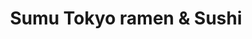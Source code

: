 ---
layout: place
title: "Sumu Tokyo ramen & Sushi"
permalink: /illinois/chicago/sumu-tokyo-ramen-sushi.html
stateAbbr: IL
stateName: Illinois
cityName: Chicago
seo:
  name: "Sumu Tokyo ramen & Sushi"
  type: Restaurant
  links: http://www.sumuramen.com/
description: "Relaxed Japanese spot serving homemade ramen noodles & other classics in a narrow, dimly lit space. Sumu Tokyo ramen & Sushi serves delicious sushi in Chicago, Illinois. Try fresh Japanese dishes for a great dining experience. Available for takeout, delivery, lunch, and dinner."
place_id: ChIJSwc5RmUtDogRzk1BJTszG8U
photos:
  - name: >-
      places/ChIJSwc5RmUtDogRzk1BJTszG8U/photos/AeeoHcLFPbmhUiNrBrGN1bcVEFwNTaxW9UNpFfUQXM6DJLrcfjbx8cnBigqlXo2T7cq79EpBb9WCPDwCh2I51_FvZRHNnOfJJLKCnG_98bau60XNAzGO5hbs--MctPk-SOjz1UtDLMUc8grsnr5yy1Um4IRdlXI8BjyPUA1fHWRTkQX-7OomDsOpcGoq8sFNp4bcUkptOwa5Bl24-sHE4c1jyDLqVsPjn59SCyjICGq2eXvt2_NcqBATWVt89M0twRieWovkiwLbSwPlFo1s4ZDHa-bV7afw3IdYe3cnJTR3r_XDNg
    widthPx: 4366
    heightPx: 3967
    authorAttributions:
      - displayName: Sumu Tokyo ramen & Sushi
        uri: https://maps.google.com/maps/contrib/111258470481263425297
        photoUri: >-
          https://lh3.googleusercontent.com/a-/ALV-UjV12QEC-CZ85tmvuiu1z3yXDCtBY6zmXH0SSN2mhyzBPfGeUNg=s100-p-k-no-mo
    flagContentUri: >-
      https://www.google.com/local/imagery/report/?cb_client=maps_api_places.places_api&image_key=!1e10!2sAF1QipOtajm26KaYl72uXSWQE5kYGsW-N4ttA5BiHaHj&hl=en-US
    googleMapsUri: >-
      https://www.google.com/maps/place//data=!3m4!1e2!3m2!1sAF1QipOtajm26KaYl72uXSWQE5kYGsW-N4ttA5BiHaHj!2e10!4m2!3m1!1s0x880e2d654639074b:0xc51b333b25414dce
  - name: >-
      places/ChIJSwc5RmUtDogRzk1BJTszG8U/photos/AeeoHcL8X8astR7PmiYVo5lThu9LVP1kavLJ5o3RLJhZb7StdSv86KgkrgUNIjzDsWPMK11yFYwNRqUug_-N1AHs2uH2r3EkJ6AGYzIiskBUkApN9HYoZ2I7ECcIsxk-dmLE5qFjuOZoZV4EniarzrkrjOHIbY-OIjYoy-hY3UwC4R0lm6v7FZ1GQ6TFZ1oY_r1sZRx0czB1uQJI_yTifhjYKJRonqCt6YkYNbgKJn6hmRpXkpKwlNnS1imQfTr5zH_c63IMoIMdMr8kyqy-XUUkmpetVz_0LCtzEE5w2KL_elAXrA
    widthPx: 4800
    heightPx: 3200
    authorAttributions:
      - displayName: Sumu Tokyo ramen & Sushi
        uri: https://maps.google.com/maps/contrib/111258470481263425297
        photoUri: >-
          https://lh3.googleusercontent.com/a-/ALV-UjV12QEC-CZ85tmvuiu1z3yXDCtBY6zmXH0SSN2mhyzBPfGeUNg=s100-p-k-no-mo
    flagContentUri: >-
      https://www.google.com/local/imagery/report/?cb_client=maps_api_places.places_api&image_key=!1e10!2sAF1QipPeMupFSNHhy0mrN4FSSS_PWeAtZ6GACr82cGgv&hl=en-US
    googleMapsUri: >-
      https://www.google.com/maps/place//data=!3m4!1e2!3m2!1sAF1QipPeMupFSNHhy0mrN4FSSS_PWeAtZ6GACr82cGgv!2e10!4m2!3m1!1s0x880e2d654639074b:0xc51b333b25414dce
  - name: >-
      places/ChIJSwc5RmUtDogRzk1BJTszG8U/photos/AeeoHcIUq3azV6liK6KRohAIXaTaCsMs09CZCQwx9tKByXL0OPMBfk0URXITAVHazXQjOGI5_IE6yplJXG5x3TGPWOSXWBIDdZ3zeTDn2MY3sT9G9Nooa3Gutrqe0FJQY2X3CF7v8cSHJxJqO4CrX7TNh6wLErS90SWbN_FzE51DNmpvdtDrLh_kfAViKP57wfrppjZ0tvfPbbCVFGfnSSRHK1m8-8gqrscqC5_15IOME3zn5vyxPn3MLeUo7Vzw-e0orY1384zNcHWcoIee2vew3I3kBeNNgw0t45slz0m_70bYzQ
    widthPx: 3000
    heightPx: 4000
    authorAttributions:
      - displayName: Sumu Tokyo ramen & Sushi
        uri: https://maps.google.com/maps/contrib/111258470481263425297
        photoUri: >-
          https://lh3.googleusercontent.com/a-/ALV-UjV12QEC-CZ85tmvuiu1z3yXDCtBY6zmXH0SSN2mhyzBPfGeUNg=s100-p-k-no-mo
    flagContentUri: >-
      https://www.google.com/local/imagery/report/?cb_client=maps_api_places.places_api&image_key=!1e10!2sAF1QipNikKB8LmbEmj6LYmE-fNh0lEuRCS4Dp0By_-63&hl=en-US
    googleMapsUri: >-
      https://www.google.com/maps/place//data=!3m4!1e2!3m2!1sAF1QipNikKB8LmbEmj6LYmE-fNh0lEuRCS4Dp0By_-63!2e10!4m2!3m1!1s0x880e2d654639074b:0xc51b333b25414dce
  - name: >-
      places/ChIJSwc5RmUtDogRzk1BJTszG8U/photos/AeeoHcJHXguy9hphHqmAidhFVQ_rrI_FTKsMGaNeY7jLXtynuafwlqfup0JRecbLRb5WXndhnSwq7U8TFkTQQrLpAjdlkkBOx1A4ypLEHxt__R79qESpGWzbRrUryoVm-ZHizgcKX6oTxQw_DtGG2jy5p9e86xbRVqwdHlbUB_ucBtuLMTm-gJEAJuhrCRC72GANoY74o-quAghfvuHY9HpoPiea3vFCBshK81CK3XGcAG8FDJUlOPG-k_l29Ghomkl85PsqB1xaQdFtQyyTKNTJ-ognxuWLBmZUjuSPxkZDPEUrwWpiCcQIwDe9hQCnQ4MFwKguzA7u3Xaz5GTFeUh3QkqVUJ3bdpfCwYUgtemsvrRO58uHE-AXUL7zhrQtbc0E1D7eMkxOWwCEjSPvcHcvbpHE5-PQYhi4mcnfiw02vkk97w
    widthPx: 3024
    heightPx: 4032
    authorAttributions:
      - displayName: Claire Hess
        uri: https://maps.google.com/maps/contrib/113312362196581572559
        photoUri: >-
          https://lh3.googleusercontent.com/a-/ALV-UjX6I8B5KXni0u52xnofMxTj96Th6SSEDLNDGQ5_crpaBdmJbkcm=s100-p-k-no-mo
    flagContentUri: >-
      https://www.google.com/local/imagery/report/?cb_client=maps_api_places.places_api&image_key=!1e10!2sCIHM0ogKEICAgIC346bzIg&hl=en-US
    googleMapsUri: >-
      https://www.google.com/maps/place//data=!3m4!1e2!3m2!1sCIHM0ogKEICAgIC346bzIg!2e10!4m2!3m1!1s0x880e2d654639074b:0xc51b333b25414dce
  - name: >-
      places/ChIJSwc5RmUtDogRzk1BJTszG8U/photos/AeeoHcIQIy0KcTblBmfieiKtwm34dr235Pr1Pm2Gc8Y3yyu2P9phtPbobSTq5ihe7g_PMJlkLC50msbDoSwn-kEg2hboCOVLvra74J58FV4p0ZXtKnVR0kAD0uIJkaEfCNWNvMS4rFRKoA27IUCyYOPFAFbnq0bqd8Mc6MKREysPv0_pUl-9379E4F7ErKADnI3kaH7XUcWL5HplKbWm8Undo8RwqtlK2gLHeINJGslf1t3e3R1aCH8HG9xJ5TatQu9ATiTwRWWFe_zSzhLCngxHb-6Neofx55dnOw_IXToOtz9Pvx-EJZ6-UuIZeewrF0c3SSk0eYuEXxb6a4S4UbrwklKEV35XdM3Lo25CEgjacOygyswA2tW74_gki1QUCmT-jvQclnsBnJuQCp46yFHh6OpiIV3_1FAJkUP8OuA7313LDOY
    widthPx: 3024
    heightPx: 4032
    authorAttributions:
      - displayName: Rodrigo A. Galdámez
        uri: https://maps.google.com/maps/contrib/111412611772566330602
        photoUri: >-
          https://lh3.googleusercontent.com/a-/ALV-UjUHlLyW9Mlt96ViZQ0ziK2FZO0HX0uJQ_zfyGBxES0R4u3fYIvO=s100-p-k-no-mo
    flagContentUri: >-
      https://www.google.com/local/imagery/report/?cb_client=maps_api_places.places_api&image_key=!1e10!2sCIHM0ogKEICAgIDHxfuHsAE&hl=en-US
    googleMapsUri: >-
      https://www.google.com/maps/place//data=!3m4!1e2!3m2!1sCIHM0ogKEICAgIDHxfuHsAE!2e10!4m2!3m1!1s0x880e2d654639074b:0xc51b333b25414dce
  - name: >-
      places/ChIJSwc5RmUtDogRzk1BJTszG8U/photos/AeeoHcI2wdLWVeyc5zWkCANP1_NM9yKL5C2r5Nm-Sdhif2c68avyS1IE_x5gt4KcmPyKiTbbftoRH2u3SjQ-w1kD1S09_odi34uglHfNUPJEV8i0fDqLGNTWZeADqaKZgd_UFCnU_a_Pjh143ACahBARMFE8b1EZvbYHVX-K0zfdNG_aCc4D5XFSkVpcrti7enZRqsdhyXiKKiv_5rfbUgQj7ByGy9A03vGDcY9yLfbr9sDX3XbX7_kBNtsC7I18GWFRFYOnNgjBKjFZGTkGw6UpXpvZadBShV4lm8XVMoVQfQ6fimYAY4jlxL3rTlJC_9ugz-9Da73l80z_IUIKVBFCnqdb1nl8nZZszm_gKYQrUqdF2vJEoyNwHdU_2zmyjyjD-I5tBI3_ziaRiGrkEEOfkOOqB29a95PUGAJSGxBXuf4qcnDg
    widthPx: 4080
    heightPx: 3072
    authorAttributions:
      - displayName: Annette Rogotowicz
        uri: https://maps.google.com/maps/contrib/105052320062923692084
        photoUri: >-
          https://lh3.googleusercontent.com/a/ACg8ocJIxEL9Hbxok_uyOEzdVN24uulgXkBd7uw7o9vM9vZCr00kzg=s100-p-k-no-mo
    flagContentUri: >-
      https://www.google.com/local/imagery/report/?cb_client=maps_api_places.places_api&image_key=!1e10!2sCIHM0ogKEICAgIDzv4fXuQE&hl=en-US
    googleMapsUri: >-
      https://www.google.com/maps/place//data=!3m4!1e2!3m2!1sCIHM0ogKEICAgIDzv4fXuQE!2e10!4m2!3m1!1s0x880e2d654639074b:0xc51b333b25414dce
  - name: >-
      places/ChIJSwc5RmUtDogRzk1BJTszG8U/photos/AeeoHcIuWqlNAypM7j9bwVHNudNlC6L4UsGqVckVrEyHDwqo7YcQql9bshY568GU0IwR5T9N7SUZ25WDBKWOhKxnRHaFbmQijpNUpERFolDogo4dd-EO2A6rlhwOxHdz_awTPL5fJYH1KEKdUhRXVEfdYJUcZcNoK4Qzfoy-P9MoXfm9_41o5d1X96pIWPS3uRN_4aczsvoK9VB1nnN5GMDcAxqcz4MYgiHapwHZ1UbVs0jHjlzqdb2YCwdfrS0p-_N_sR0BvuPaYD00pwJdDGgHGFPpBEPVuQOCv2ajfjyvTrSJ2VdYvVlsjPdrbgEAOdnk9WJW4XarNJMprdhlgNTlp4dXxZsyfb-qUuF2F3Rly3ILC05zsmPJGeJu1O4lTHwbHnwWTGq80Ji2lAUqQiWNJjLWb1MtOAggVocD0RRBOp0
    widthPx: 4000
    heightPx: 3000
    authorAttributions:
      - displayName: Nicholas Todd
        uri: https://maps.google.com/maps/contrib/102165344924309222488
        photoUri: >-
          https://lh3.googleusercontent.com/a-/ALV-UjXBXI6sC_fa56ZgdhkZdQbAbb01lqN1aGWhpJBcJ4dfxRRJznsgVA=s100-p-k-no-mo
    flagContentUri: >-
      https://www.google.com/local/imagery/report/?cb_client=maps_api_places.places_api&image_key=!1e10!2sCIHM0ogKEICAgICZz8e5KQ&hl=en-US
    googleMapsUri: >-
      https://www.google.com/maps/place//data=!3m4!1e2!3m2!1sCIHM0ogKEICAgICZz8e5KQ!2e10!4m2!3m1!1s0x880e2d654639074b:0xc51b333b25414dce
  - name: >-
      places/ChIJSwc5RmUtDogRzk1BJTszG8U/photos/AeeoHcKKo1FrDI3p3xyMn1eG4LQzXnvgnUVbwcmtoXvC9PhEZrtByqj-_EU8ziKmYVbP_La1MsNa5s-x3eDoBtm_w0bhERYzRe4mY2GygnqEUO4qqNORQcuq_BZ-CDYecyqiLtjzNwrY83TcA104iDSVPntvumnFrAk_iLdU95jgX-hShxU14aq6fkZucyR93qPLlrx5VvVSFF4ZyqDTTaIL-ZnOlvwHCszVLkVLXlts7yqlM3egfISyq3--r6-umAPOc_rwUdd-za9EJM39QLpp1OBjPBAJzvHKoHmD24bShwgP9RR3wFOFqV7FQFTRHnzRr9Azcllt40Lr6bSR2ZB3eNbLPX7B9X1-odOdEfbCuatQ4uyfDmtij3Y0wwCBbMLVuunrKIarbid4LBm001I4Itpnmm1J1uDNY8bPCgozpjA
    widthPx: 4032
    heightPx: 3024
    authorAttributions:
      - displayName: Chris N
        uri: https://maps.google.com/maps/contrib/111024501484529845044
        photoUri: >-
          https://lh3.googleusercontent.com/a/ACg8ocJivZBaYdXZdYjUaA7SbqWMt_ZbJISFY_xtPpAGEeQorXPBuQ=s100-p-k-no-mo
    flagContentUri: >-
      https://www.google.com/local/imagery/report/?cb_client=maps_api_places.places_api&image_key=!1e10!2sCIHM0ogKEICAgID105GbNg&hl=en-US
    googleMapsUri: >-
      https://www.google.com/maps/place//data=!3m4!1e2!3m2!1sCIHM0ogKEICAgID105GbNg!2e10!4m2!3m1!1s0x880e2d654639074b:0xc51b333b25414dce
  - name: >-
      places/ChIJSwc5RmUtDogRzk1BJTszG8U/photos/AeeoHcLUza1LRgWGm4bx9xpDlkjktGeMeBD0Axq_OFELZSqRa3hHX1xok3bKRm8bslggqiZr_sf8bkhK29Ox5z5RrHo1A6obfB6RHGKrtJLc5p26jdpJsUfDaLiWUK5bNtq-7P4Jo5ElQ9ggnR7ADPrLRzJblGIb2TnXcKxjf58r5z9fzGaLrPCtpYAuxkT8l2tU4enofu4I4MgC6M0BZJkCATWDkF8iVsU_BGmcMGJAIwYsuCPaa479DCNl6Co6YNIaoVYg69HfZSq-dbV6_3IYBknejMIRgRfSNiUo3e4MKisc5dJ__t7ED_XcBPDEY-HyMnnPJ7sL1a2mqg557E1ygPKvu0bkpE4CAi1GcNKCdwMSOUZnmp3j28hOIAao5qXtfuZsBLZGReHcpsxRafzJnm9KA5pb6Eg9txb38QzwAoadW_wi
    widthPx: 3024
    heightPx: 4032
    authorAttributions:
      - displayName: Ivan Corona
        uri: https://maps.google.com/maps/contrib/103240619605388343648
        photoUri: >-
          https://lh3.googleusercontent.com/a-/ALV-UjXIcSjiixMrAXgpUSrMPa_fRgxn0LtlASZB7FQWQenOoqkBa7Ge=s100-p-k-no-mo
    flagContentUri: >-
      https://www.google.com/local/imagery/report/?cb_client=maps_api_places.places_api&image_key=!1e10!2sCIHM0ogKEICAgIDRnNqArQE&hl=en-US
    googleMapsUri: >-
      https://www.google.com/maps/place//data=!3m4!1e2!3m2!1sCIHM0ogKEICAgIDRnNqArQE!2e10!4m2!3m1!1s0x880e2d654639074b:0xc51b333b25414dce
  - name: >-
      places/ChIJSwc5RmUtDogRzk1BJTszG8U/photos/AeeoHcJd1lsr0OYJvbTzCG32fjXApPrtcqJUe5co5VbYxoQtHr_84T1iRg90dsfLIXibOzZ4UvbDjAJI3ZiAefSg-iDpnsk7b94LMKA4w_3SjmgfUH4rXYfkWFDAcMvMhMDVx8cTiXBMvDdDrNTk9f3BmVtJg-GJ-LrduQNWOxrRl0Ahwt7iTB3btj28ZneaQHB4mHflwHDglTg8YmC9KHyWBMD3JKVBU6bgXvoUUVlaozn7I1QZqGicSzp6rgPjYUo8CJIy48UBUv_7cmEJUCNUoUNMzdRJ5Qd4Ec5mYSPP38_iNR0nbaDzpYY8NHwzzRGf2tQ6s_j2gtN6Gqlr-N3NbkpyevTFdLHBqpsUKLBgr1GsQY7pt5XRx8Hj_ovskUbx9lqoAh61s0v4hMnYhm_LyjIprRfuFdW3dL_HUgAlYFMbggRP
    widthPx: 3024
    heightPx: 4032
    authorAttributions:
      - displayName: Philip Quan
        uri: https://maps.google.com/maps/contrib/114677129849620231519
        photoUri: >-
          https://lh3.googleusercontent.com/a/ACg8ocKTo8FPJEW60VcFpSJ-slqxvCWWOYuoyB42m9N65Hv_06DHQw=s100-p-k-no-mo
    flagContentUri: >-
      https://www.google.com/local/imagery/report/?cb_client=maps_api_places.places_api&image_key=!1e10!2sCIHM0ogKEICAgICKt4WK2gE&hl=en-US
    googleMapsUri: >-
      https://www.google.com/maps/place//data=!3m4!1e2!3m2!1sCIHM0ogKEICAgICKt4WK2gE!2e10!4m2!3m1!1s0x880e2d654639074b:0xc51b333b25414dce
address: 1131 W Madison St, Chicago, IL 60607, USA
street: 1131 W Madison St
city: Chicago
state: IL
zip: '60607'
country: USA
neighborhood: West Loop
latitude: '41.881523'
longitude: '-87.655536'
accessibility_options:
  wheelchairAccessibleEntrance: true
business_status: CLOSED_PERMANENTLY
name: Sumu Tokyo ramen & Sushi
google_maps_links:
  directionsUri: >-
    https://www.google.com/maps/dir//''/data=!4m7!4m6!1m1!4e2!1m2!1m1!1s0x880e2d654639074b:0xc51b333b25414dce!3e0
  placeUri: https://maps.google.com/?cid=14203002178964114894
  writeAReviewUri: >-
    https://www.google.com/maps/place//data=!4m3!3m2!1s0x880e2d654639074b:0xc51b333b25414dce!12e1
  reviewsUri: >-
    https://www.google.com/maps/place//data=!4m4!3m3!1s0x880e2d654639074b:0xc51b333b25414dce!9m1!1b1
  photosUri: >-
    https://www.google.com/maps/place//data=!4m3!3m2!1s0x880e2d654639074b:0xc51b333b25414dce!10e5
primary_type: Japanese Restaurant
opening_hours:
  regular: null
  current: null
secondary_opening_hours:
  regular:
    weekdayDescriptions: null
    type: null
  current:
    weekdayDescriptions: null
    type: null
phone: (312) 997-9988
price_level: PRICE_LEVEL_MODERATE
price_range: $10 &ndash; $20
rating: '4.3'
rating_count: 305
website: http://www.sumuramen.com/
reviews:
  - name: >-
      places/ChIJSwc5RmUtDogRzk1BJTszG8U/reviews/ChdDSUhNMG9nS0VJQ0FnTURBcnJQNzlBRRAB
    relativePublishTimeDescription: 2 months ago
    rating: 4
    text:
      text: >-
        Had very friendly staff. We encountered an issue but the staff promptly
        addressed it and comped our order 20% and gave us free dessert. That was
        a nice addition. Food is regular American style Japanese ramen and
        sushi. They put a LOT of sauce with the sushi, like an art design of
        sorts. I would eat here again
      languageCode: en
    originalText:
      text: >-
        Had very friendly staff. We encountered an issue but the staff promptly
        addressed it and comped our order 20% and gave us free dessert. That was
        a nice addition. Food is regular American style Japanese ramen and
        sushi. They put a LOT of sauce with the sushi, like an art design of
        sorts. I would eat here again
      languageCode: en
    authorAttribution:
      displayName: Jasmine Neuser
      uri: https://www.google.com/maps/contrib/112618972879389892724/reviews
      photoUri: >-
        https://lh3.googleusercontent.com/a-/ALV-UjV7xUTBMSP_RP-KRT3ySe_u6WaNoUXABEfmvaOFizkyCQnz1uFI=s128-c0x00000000-cc-rp-mo-ba2
    publishTime: '2025-02-09T04:21:23.134148Z'
    flagContentUri: >-
      https://www.google.com/local/review/rap/report?postId=ChdDSUhNMG9nS0VJQ0FnTURBcnJQNzlBRRAB&d=17924085&t=1
    googleMapsUri: >-
      https://www.google.com/maps/reviews/data=!4m6!14m5!1m4!2m3!1sChdDSUhNMG9nS0VJQ0FnTURBcnJQNzlBRRAB!2m1!1s0x880e2d654639074b:0xc51b333b25414dce
  - name: >-
      places/ChIJSwc5RmUtDogRzk1BJTszG8U/reviews/ChdDSUhNMG9nS0VJQ0FnSURmdFpUU3ZnRRAB
    relativePublishTimeDescription: 3 months ago
    rating: 5
    text:
      text: >-
        We are color cocktail factory believe in supporting other local small
        businesses. This spot is an absolute gem. With a very low-key
        environment. Good food and amazing presentation. We had absolutely no
        complaints!
      languageCode: en
    originalText:
      text: >-
        We are color cocktail factory believe in supporting other local small
        businesses. This spot is an absolute gem. With a very low-key
        environment. Good food and amazing presentation. We had absolutely no
        complaints!
      languageCode: en
    authorAttribution:
      displayName: Customer Support
      uri: https://www.google.com/maps/contrib/105335586969501002967/reviews
      photoUri: >-
        https://lh3.googleusercontent.com/a-/ALV-UjWGqH4dWtAp6R6VGrxMm0WbtunALbx8HbHvjb_tsBqYFszZLKoc=s128-c0x00000000-cc-rp-mo-ba2
    publishTime: '2025-01-08T22:39:19.789891Z'
    flagContentUri: >-
      https://www.google.com/local/review/rap/report?postId=ChdDSUhNMG9nS0VJQ0FnSURmdFpUU3ZnRRAB&d=17924085&t=1
    googleMapsUri: >-
      https://www.google.com/maps/reviews/data=!4m6!14m5!1m4!2m3!1sChdDSUhNMG9nS0VJQ0FnSURmdFpUU3ZnRRAB!2m1!1s0x880e2d654639074b:0xc51b333b25414dce
  - name: >-
      places/ChIJSwc5RmUtDogRzk1BJTszG8U/reviews/ChZDSUhNMG9nS0VJQ0FnTUNBaWJYak1BEAE
    relativePublishTimeDescription: 2 months ago
    rating: 5
    text:
      text: >-
        The food was reallly good , The calamari and sushi was really fresh. The
        ramen was very good as well, good flavor . Everything came out in a good
        time matter , servers were all very nice . Will definitely come back
        soon.
      languageCode: en
    originalText:
      text: >-
        The food was reallly good , The calamari and sushi was really fresh. The
        ramen was very good as well, good flavor . Everything came out in a good
        time matter , servers were all very nice . Will definitely come back
        soon.
      languageCode: en
    authorAttribution:
      displayName: Julissa Bermejo
      uri: https://www.google.com/maps/contrib/108473454866762482627/reviews
      photoUri: >-
        https://lh3.googleusercontent.com/a-/ALV-UjUsRP2YFfgRuQxyN3v5EHVl-vMgjpvAfZQe-r6GqqMsegAPLcM=s128-c0x00000000-cc-rp-mo
    publishTime: '2025-02-02T00:03:35.738670Z'
    flagContentUri: >-
      https://www.google.com/local/review/rap/report?postId=ChZDSUhNMG9nS0VJQ0FnTUNBaWJYak1BEAE&d=17924085&t=1
    googleMapsUri: >-
      https://www.google.com/maps/reviews/data=!4m6!14m5!1m4!2m3!1sChZDSUhNMG9nS0VJQ0FnTUNBaWJYak1BEAE!2m1!1s0x880e2d654639074b:0xc51b333b25414dce
  - name: >-
      places/ChIJSwc5RmUtDogRzk1BJTszG8U/reviews/ChZDSUhNMG9nS0VJQ0FnTURncWVtOUl3EAE
    relativePublishTimeDescription: a month ago
    rating: 4
    text:
      text: >-
        ordered a chicken miso ramen and a pork spicy shio ramen. The miso
        chicken ramen had less flavor but the chicken did not taste like
        chicken. it tasted like pork. However the pork was fantabulous! The fat
        on it was rendered perfectly! I normally dont like pork ramen but this
        one was outstanding. We also ordered the crab Rangoon. it was delicately
        crunchy. The filling was creamy and delicious. paired well with the
        sweet sauce. The host that sat us and got our order was upset that we
        did not want to sit by the door. And we think he did not get our order
        right. We think he gave us two pork bowls. The music was really loud so
        made it difficult to talk. will definitely be coming back for that pork
        though!
      languageCode: en
    originalText:
      text: >-
        ordered a chicken miso ramen and a pork spicy shio ramen. The miso
        chicken ramen had less flavor but the chicken did not taste like
        chicken. it tasted like pork. However the pork was fantabulous! The fat
        on it was rendered perfectly! I normally dont like pork ramen but this
        one was outstanding. We also ordered the crab Rangoon. it was delicately
        crunchy. The filling was creamy and delicious. paired well with the
        sweet sauce. The host that sat us and got our order was upset that we
        did not want to sit by the door. And we think he did not get our order
        right. We think he gave us two pork bowls. The music was really loud so
        made it difficult to talk. will definitely be coming back for that pork
        though!
      languageCode: en
    authorAttribution:
      displayName: Eunice Ramirez
      uri: https://www.google.com/maps/contrib/110766336605489948289/reviews
      photoUri: >-
        https://lh3.googleusercontent.com/a-/ALV-UjWi6t6lFMPrUpR37OyHmvcaWvS5uumQ-7d7D5QRhWJqTVdFUej8=s128-c0x00000000-cc-rp-mo-ba4
    publishTime: '2025-02-25T19:25:52.647408Z'
    flagContentUri: >-
      https://www.google.com/local/review/rap/report?postId=ChZDSUhNMG9nS0VJQ0FnTURncWVtOUl3EAE&d=17924085&t=1
    googleMapsUri: >-
      https://www.google.com/maps/reviews/data=!4m6!14m5!1m4!2m3!1sChZDSUhNMG9nS0VJQ0FnTURncWVtOUl3EAE!2m1!1s0x880e2d654639074b:0xc51b333b25414dce
  - name: >-
      places/ChIJSwc5RmUtDogRzk1BJTszG8U/reviews/ChdDSUhNMG9nS0VJQ0FnSUMzNDZiemdnRRAB
    relativePublishTimeDescription: 5 months ago
    rating: 4
    text:
      text: >-
        Came in for lunch and was seated immediately, they have a really big
        menu of sushi and ramen. The food was good and the presentation was very
        pretty! Waitress was nice and friendly, although we felt slightly
        rushed. I’d recommend coming in for their lunch special
      languageCode: en
    originalText:
      text: >-
        Came in for lunch and was seated immediately, they have a really big
        menu of sushi and ramen. The food was good and the presentation was very
        pretty! Waitress was nice and friendly, although we felt slightly
        rushed. I’d recommend coming in for their lunch special
      languageCode: en
    authorAttribution:
      displayName: Claire Hess
      uri: https://www.google.com/maps/contrib/113312362196581572559/reviews
      photoUri: >-
        https://lh3.googleusercontent.com/a-/ALV-UjX6I8B5KXni0u52xnofMxTj96Th6SSEDLNDGQ5_crpaBdmJbkcm=s128-c0x00000000-cc-rp-mo-ba4
    publishTime: '2024-11-08T19:07:51.289681Z'
    flagContentUri: >-
      https://www.google.com/local/review/rap/report?postId=ChdDSUhNMG9nS0VJQ0FnSUMzNDZiemdnRRAB&d=17924085&t=1
    googleMapsUri: >-
      https://www.google.com/maps/reviews/data=!4m6!14m5!1m4!2m3!1sChdDSUhNMG9nS0VJQ0FnSUMzNDZiemdnRRAB!2m1!1s0x880e2d654639074b:0xc51b333b25414dce
parking_options:
  freeStreetParking: true
payment_options:
  acceptsCashOnly: false
allow_dogs: null
curbside_pickup: null
delivery: true
dine_in: true
good_for_children: true
good_for_groups: null
good_for_sports: null
live_music: false
menu_for_children: null
outdoor_seating: false
reservable: null
restroom: true
serves_beer: true
serves_breakfast: null
serves_brunch: null
serves_cocktails: true
serves_coffee: null
serves_dinner: true
serves_dessert: true
serves_lunch: true
serves_vegetarian_food: null
serves_wine: true
takeout: true
summary: >-
  Relaxed Japanese spot serving homemade ramen noodles & other classics in a
  narrow, dimly lit space.

---